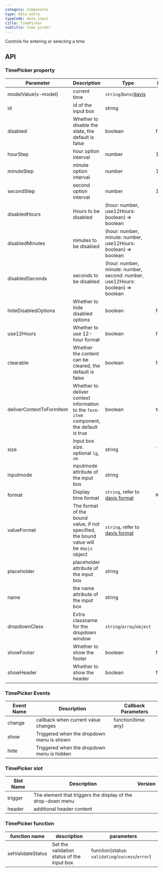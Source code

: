 ```yaml
---
category: Components
type: data entry
typeCode: data_input
title: TimePicker
subtitle: time picker
---
```


Controls for entering or selecting a time

## API

### TimePicker property

| Parameter | Description | Type | Default |
|---------------------------|----------------------------------|--------------------------------------------------------------------------------|------------|
| modelValue(v-model) | current time | `string`/`Date`/[dayjs](https://day.js.org/) | |
| id | id of the input box | string | |
| disabled | Whether to disable the state, the default is false | boolean | false |
| hourStep | hour option interval | number | 1 |
| minuteStep | minute option interval | number | 1 |
| secondStep | second option interval | number | 1 |
| disabledHours | Hours to be disabled | (hour: number, use12Hours: boolean) => boolean | |
| disabledMinutes | minutes to be disabled | (hour: number, minute: number, use12Hours: boolean) => boolean | |
| disabledSeconds | seconds to be disabled | (hour: number, minute: number, second: number, use12Hours: boolean) => boolean | |
| hideDisabledOptions | Whether to hide disabled options | boolean | false |
| use12Hours | Whether to use 12-hour format | boolean | false |
| clearable | Whether the content can be cleared, the default is false | boolean | false |
| deliverContextToFormItem | Whether to deliver context information to the `form-item` component, the default is true | boolean | true |
| size | Input box size. optional `lg`, `sm` | string | `` |
| inputmode | inputmode attribute of the input box | string | | |
| format | Display time format | `string`, refer to [dayjs format](https://day.js.org/docs/en/parse/string-format) | `HH:mm:ss` | |
| valueFormat | The format of the bound value, if not specified, the bound value will be `dayjs` object | `string`, refer to [dayjs format](https://day.js.org/docs/en/parse/string-format ) | |
| placeholder | placeholder attribute of the input box | string | |
| name | the name attribute of the input box | string | |
| dropdownClass | Extra classname for the dropdown window | `string`/`array`/`object` | |
| showFooter | Whether to show the footer | boolean | false |
| showHeader | Whether to show the header | boolean | false |

### TimePicker Events

| Event Name | Description | Callback Parameters |
|--------|-----------|---------------------|
| change | callback when current value changes | function(time: any) |
| show | Triggered when the dropdown menu is shown | |
| hide | Triggered when the dropdown menu is hidden | |

### TimePicker slot

| Slot Name | Description | Version |
|---------|------------------------|-----|
| trigger | The element that triggers the display of the drop-down menu | |
| header | additional header content | |

### TimePicker function

| function name | description | parameters |
|------------|------------------------------|-----------------------------------------------------|
| setValidateStatus | Set the validation status of the input box | function(status: `validating`/`success`/`error`) |
